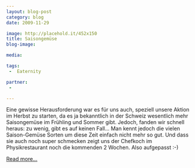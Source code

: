 ```yaml
---
layout: blog-post
category: blog
date: 2009-11-29

image: http://placehold.it/452x150
title: Saisongemüse
blog-image:  

media: 

tags:
 -  Eaternity

partner:
 -  

---
```


 Eine gewisse Herausforderung war es für uns auch, speziell unsere Aktion im Herbst zu starten, da es ja bekanntlich in der Schweiz wesentlich mehr Saisongemüse im Frühling und Sommer gibt. Jedoch, fanden wir schnell heraus: zu wenig, gibt es auf keinen Fall... Man kennt jedoch die vielen Saison-Gemüse Sorten um diese Zeit einfach nicht mehr so gut. Und dass sie auch noch super schmecken zeigt uns der Chefkoch im Physikrestaurant noch die kommenden 2 Wochen. Also aufgepasst :-)
 
[Read more...][1]

[1]: x 
